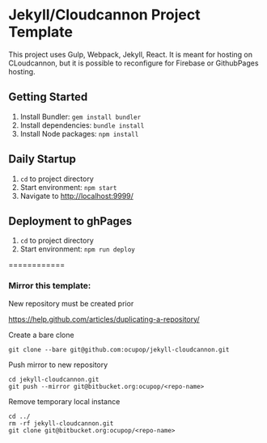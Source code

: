 # Jekyll/Cloudcannon Project Template #

This project uses Gulp, Webpack, Jekyll, React. It is meant for hosting on CLoudcannon, but it is possible to reconfigure for Firebase or GithubPages hosting.

## Getting Started ##
1. Install Bundler: `gem install bundler`
2. Install dependencies: `bundle install`
3. Install Node packages: `npm install`

## Daily Startup ##
1. `cd` to project directory
2. Start environment: `npm start`
3. Navigate to [http://localhost:9999/](http://localhost:9999/)

## Deployment to ghPages ##
1. `cd` to project directory
2. Start environment: `npm run deploy`


============

### Mirror this template: ###
New repository must be created prior

https://help.github.com/articles/duplicating-a-repository/

Create a bare clone

`git clone --bare git@github.com:ocupop/jekyll-cloudcannon.git`

Push mirror to new repository

```
cd jekyll-cloudcannon.git
git push --mirror git@bitbucket.org:ocupop/<repo-name>
```

Remove temporary local instance

``` 
cd ../
rm -rf jekyll-cloudcannon.git
git clone git@bitbucket.org:ocupop/<repo-name>
```
